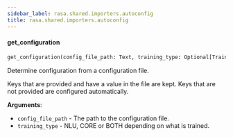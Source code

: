 ```yaml
---
sidebar_label: rasa.shared.importers.autoconfig
title: rasa.shared.importers.autoconfig
---
```


#### get\_configuration

```python
get_configuration(config_file_path: Text, training_type: Optional[TrainingType] = TrainingType.BOTH) -> Dict[Text, Any]
```

Determine configuration from a configuration file.

Keys that are provided and have a value in the file are kept. Keys that are not
provided are configured automatically.

**Arguments**:

- `config_file_path` - The path to the configuration file.
- `training_type` - NLU, CORE or BOTH depending on what is trained.

